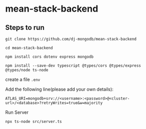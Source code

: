 # mean-stack-backend

## Steps to run

``` 
git clone https://github.com/dj-mongodb/mean-stack-backend 
```

``` 
cd mean-stack-backend 
```

```
npm install cors dotenv express mongodb
```

```
npm install --save-dev typescript @types/cors @types/express @types/node ts-node 
``` 

create a file `.env`

Add the following line(please add your own details):

```
ATLAS_URI=mongodb+srv://<username>:<password>@<cluster-url>/<database>?retryWrites=true&w=majority
```
Run Server

```
npx ts-node src/server.ts
```
